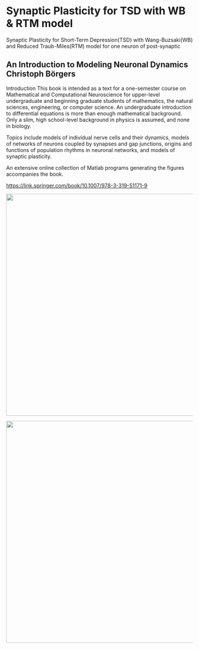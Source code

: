 # Synaptic Plasticity for TSD with WB & RTM model
Synaptic Plasticity for Short-Term Depression(TSD) with Wang-Buzsaki(WB) and Reduced Traub-Miles(RTM) model  for one neuron of post-synaptic 


## An Introduction to Modeling Neuronal Dynamics Christoph Börgers

Introduction This book is intended as a text for a one-semester course on Mathematical and Computational Neuroscience for upper-level undergraduate and beginning graduate students of mathematics, the natural sciences, engineering, or computer science. An undergraduate introduction to differential equations is more than enough mathematical background. Only a slim, high school-level background in physics is assumed, and none in biology.

Topics include models of individual nerve cells and their dynamics, models of networks of neurons coupled by synapses and gap junctions, origins and functions of population rhythms in neuronal networks, and models of synaptic plasticity.

An extensive online collection of Matlab programs generating the figures accompanies the book.

https://link.springer.com/book/10.1007/978-3-319-51171-9


<p align="center">
 <img src="https://github.com/aliseif321/Synaptic-Plasticity____STD____WB/blob/main/Pictures/fig.png" width="840" height="600">
 </p>




<p align="center">
 <img src="https://raw.githubusercontent.com/aliseif321/Synaptic-Plasticity____STD____WB/main/Pictures/STD_WB%26RTM.png" width="840" height="600">
 </p>
 
